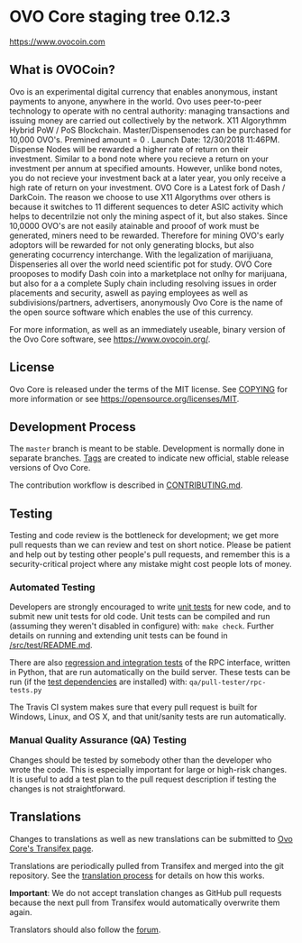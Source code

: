 OVO Core staging tree 0.12.3
===============================

https://www.ovocoin.com


What is OVOCoin?
----------------

Ovo is an experimental digital currency that enables anonymous, instant
payments to anyone, anywhere in the world. Ovo uses peer-to-peer technology
to operate with no central authority: managing transactions and issuing money
are carried out collectively by the network. X11 Algorythmm Hybrid PoW / PoS Blockchain.
Master/Dispensenodes can be purchased for 10,000  OVO's. Premined amount = 0 . Launch Date: 12/30/2018 11:46PM. Dispense Nodes will be rewarded a higher
rate of return on their investment. Similar to a bond note where you recieve a return on your
investment per annum at specified amounts. However, unlike bond notes, you do not recieve your
investment back at a later year, you only receive a high rate of return on your investment.
OVO Core is a Latest fork of Dash / DarkCoin. The reason we choose to use X11 Algorythms over others is
because it switches to 11 different sequences to deter ASIC activity which
helps to decentrilzie not only the mining aspect of it, but also stakes.
Since 10,0000 OVO's are not easily atainable and prooof of work must be generated,
miners need to be rewarded. Therefore for mining OVO's early adoptors will be rewarded
for not only generating blocks, but also generating cocurrency interchange.  With the 
legalization of  marijiuana, Dispenseries all over the world need scientific
pot for study. OVO Core prooposes to modify Dash coin into a marketplace not onlhy for
marijuana, but also for a a complete Suply chain including resolving issues
in order placements and security, aswell as paying employees as well as 
subdivisions/partners, advertisers, anonymously
Ovo Core is the name of the open source software which enables the use of this currency.

For more information, as well as an immediately useable, binary version of
the Ovo Core software, see https://www.ovocoin.org/.


License
-------

Ovo Core is released under the terms of the MIT license. See [COPYING](COPYING) for more
information or see https://opensource.org/licenses/MIT.

Development Process
-------------------

The `master` branch is meant to be stable. Development is normally done in separate branches.
[Tags](https://github.com/minblock/ovo/tags) are created to indicate new official,
stable release versions of Ovo Core.

The contribution workflow is described in [CONTRIBUTING.md](CONTRIBUTING.md).

Testing
-------

Testing and code review is the bottleneck for development; we get more pull
requests than we can review and test on short notice. Please be patient and help out by testing
other people's pull requests, and remember this is a security-critical project where any mistake might cost people
lots of money.

### Automated Testing

Developers are strongly encouraged to write [unit tests](src/test/README.md) for new code, and to
submit new unit tests for old code. Unit tests can be compiled and run
(assuming they weren't disabled in configure) with: `make check`. Further details on running
and extending unit tests can be found in [/src/test/README.md](/src/test/README.md).

There are also [regression and integration tests](/qa) of the RPC interface, written
in Python, that are run automatically on the build server.
These tests can be run (if the [test dependencies](/qa) are installed) with: `qa/pull-tester/rpc-tests.py`

The Travis CI system makes sure that every pull request is built for Windows, Linux, and OS X, and that unit/sanity tests are run automatically.

### Manual Quality Assurance (QA) Testing

Changes should be tested by somebody other than the developer who wrote the
code. This is especially important for large or high-risk changes. It is useful
to add a test plan to the pull request description if testing the changes is
not straightforward.

Translations
------------

Changes to translations as well as new translations can be submitted to
[Ovo Core's Transifex page](https://www.transifex.com/projects/p/ovo/).

Translations are periodically pulled from Transifex and merged into the git repository. See the
[translation process](doc/translation_process.md) for details on how this works.

**Important**: We do not accept translation changes as GitHub pull requests because the next
pull from Transifex would automatically overwrite them again.

Translators should also follow the [forum](https://www.ovocoin.ca/forum/topic/ovo-worldwide-collaboration.88/).
